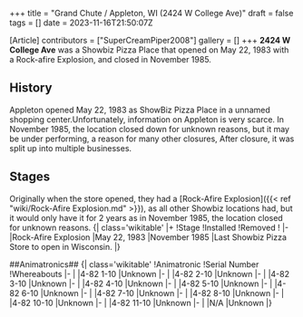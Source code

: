 +++
title = "Grand Chute / Appleton, WI (2424 W College Ave)"
draft = false
tags = []
date = 2023-11-16T21:50:07Z

[Article]
contributors = ["SuperCreamPiper2008"]
gallery = []
+++
**2424 W College Ave** was a Showbiz Pizza Place that opened on May 22, 1983 with a Rock-afire Explosion, and closed in November 1985.

## History ##
Appleton opened May 22, 1983 as ShowBiz Pizza Place in a unnamed shopping center.Unfortunately, information on Appleton is very scarce. 
In November 1985, the location closed down for unknown reasons, but it may be under performing, a reason for many other closures, After closure, it was split up into multiple businesses.


## Stages ##
Originally when the store opened, they had a [Rock-Afire Explosion]({{< ref "wiki/Rock-Afire Explosion.md" >}}), as all other Showbiz locations had, but it would only have it for 2 years as in November 1985, the location closed for unknown reasons.
{| class='wikitable'
|+
!Stage
!Installed
!Removed
!
|-
|Rock-Afire Explosion
|May 22, 1983
|November 1985
|Last Showbiz Pizza Store to open in Wisconsin.
|}

##Animatronics##
{| class='wikitable'
!Animatronic
!Serial Number
!Whereabouts
|-
|
|4-82 1-10
|Unknown
|-
|
|4-82 2-10
|Unknown
|-
|
|4-82 3-10
|Unknown
|-
|
|4-82 4-10
|Unknown
|-
|
|4-82 5-10
|Unknown
|-
|
|4-82 6-10
|Unknown
|-
|
|4-82 7-10
|Unknown
|-
|
|4-82 8-10
|Unknown
|-
|
|4-82 10-10
|Unknown
|-
|
|4-82 11-10
|Unknown
|-
|
|N/A
|Unknown
|}